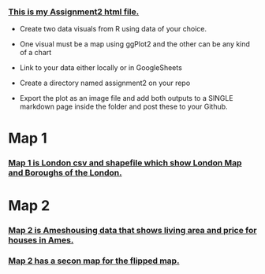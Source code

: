 ### [This is my Assignment2 html file.](https://rpubs.com/farzanehf/1007451)

- Create two data visuals from R using data of your choice. 

- One visual must be a map using ggPlot2 and the other can be any kind of a chart 

- Link to your data either locally or in GoogleSheets 

- Create a directory named assignment2 on your repo 

- Export the plot as an image file and add both outputs to a SINGLE markdown page inside the folder and post these to your Github. 

# Map 1
### [Map 1 is London csv and shapefile which show London Map and Boroughs of the London.](../Exercises_/Assignment2-Map1.JPEG)
 

# Map 2
### [Map 2 is Ameshousing data that shows living area and price for houses in Ames.](../Exercises_/Assignment2-Map2.JPEG)

### [Map 2 has a secon map for the flipped map.](../Exercises_/Assignment2-Map2-Flipped.JPEG)


